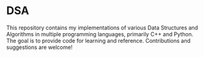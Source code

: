 # DSA
This repository contains my implementations of various Data Structures and Algorithms in multiple programming languages, primarily C++ and Python. The goal is to provide code for learning and reference. Contributions and suggestions are welcome!
